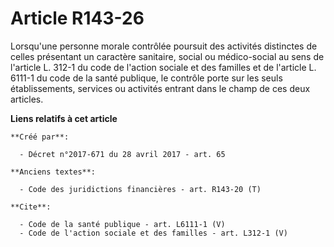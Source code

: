 # Article R143-26

Lorsqu'une personne morale contrôlée poursuit des activités distinctes de celles présentant un caractère sanitaire, social ou
médico-social au sens de l'article L. 312-1 du code de l'action sociale et des familles et de l'article L. 6111-1 du code de
la santé publique, le contrôle porte sur les seuls établissements, services ou activités entrant dans le champ de ces deux
articles.

**Liens relatifs à cet article**

	**Créé par**:

	  - Décret n°2017-671 du 28 avril 2017 - art. 65

	**Anciens textes**:

	  - Code des juridictions financières - art. R143-20 (T)

	**Cite**:

	  - Code de la santé publique - art. L6111-1 (V)
	  - Code de l'action sociale et des familles - art. L312-1 (V)
